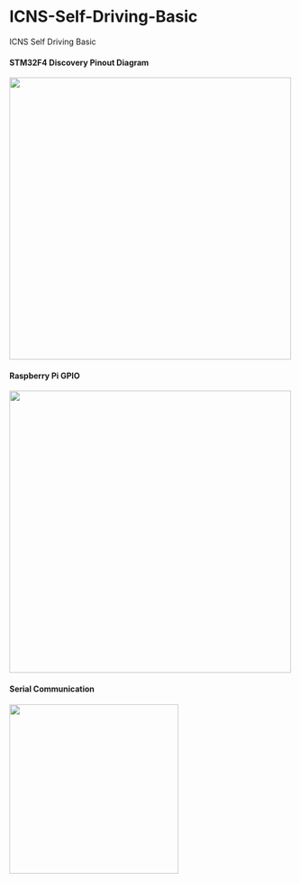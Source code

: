 # ICNS-Self-Driving-Basic
ICNS Self Driving Basic

#### STM32F4 Discovery Pinout Diagram
<img width="500" src="https://user-images.githubusercontent.com/68395698/114296986-1d073080-9ae9-11eb-9f97-52721efda370.png">

#### Raspberry Pi GPIO
<img width="500" src="https://user-images.githubusercontent.com/68395698/114296826-53907b80-9ae8-11eb-877f-69df7e8a230f.png">

#### Serial Communication
<img width="300" src="https://user-images.githubusercontent.com/68395698/114296915-b6821280-9ae8-11eb-85a7-dfe61b219561.png">
